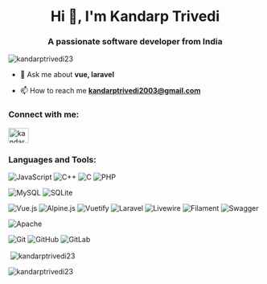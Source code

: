 <h1 align="center">Hi 👋, I'm Kandarp Trivedi</h1>
<h3 align="center">A passionate software developer from India</h3>

<p align="left"> <img src="https://komarev.com/ghpvc/?username=kandarptrivedi23&label=Profile%20views&color=0e75b6&style=flat" alt="kandarptrivedi23" /> </p>

- 💬 Ask me about **vue, laravel**

- 📫 How to reach me **kandarptrivedi2003@gmail.com**

<h3 align="left">Connect with me:</h3>
<p align="left">
<a href="https://linkedin.com/in/kandarp-trivedi-62a3112a6" target="blank">
<img align="center" src="https://raw.githubusercontent.com/rahuldkjain/github-profile-readme-generator/master/src/images/icons/Social/linked-in-alt.svg" alt="kandarp-trivedi" height="30" width="40" /></a>
</p>

<h3 align="left">Languages and Tools:</h3>

![JavaScript](https://img.shields.io/badge/javascript-%23323330.svg?style=for-the-badge&logo=javascript&logoColor=%23F7DF1E)
![C++](https://img.shields.io/badge/c++-%2300599C.svg?style=for-the-badge&logo=c%2B%2B&logoColor=white)
![C](https://img.shields.io/badge/c-%2300599C.svg?style=for-the-badge&logo=c&logoColor=white)
![PHP](https://img.shields.io/badge/php-%23777BB4.svg?style=for-the-badge&logo=php&logoColor=white)

![MySQL](https://img.shields.io/badge/mysql-4479A1.svg?style=for-the-badge&logo=mysql&logoColor=white)
![SQLite](https://img.shields.io/badge/sqlite-%2307405e.svg?style=for-the-badge&logo=sqlite&logoColor=white)

![Vue.js](https://img.shields.io/badge/vuejs-%2335495e.svg?style=for-the-badge&logo=vuedotjs&logoColor=%234FC08D)
![Alpine.js](https://img.shields.io/badge/alpinejs-white.svg?style=for-the-badge&logo=alpinedotjs&logoColor=%238BC0D0)
![Vuetify](https://img.shields.io/badge/Vuetify-1867C0?style=for-the-badge&logo=vuetify&logoColor=AEDDFF)
![Laravel](https://img.shields.io/badge/laravel-%23FF2D20.svg?style=for-the-badge&logo=laravel&logoColor=white)
![Livewire](https://img.shields.io/badge/livewire-%234e56a6.svg?style=for-the-badge&logo=livewire&logoColor=white)
![Filament](https://img.shields.io/badge/Filament-FFAA00?style=for-the-badge&logoColor=%23000000)
![Swagger](https://img.shields.io/badge/-Swagger-%23Clojure?style=for-the-badge&logo=swagger&logoColor=white)

![Apache](https://img.shields.io/badge/apache-%23D42029.svg?style=for-the-badge&logo=apache&logoColor=white)

![Git](https://img.shields.io/badge/git-%23F05033.svg?style=for-the-badge&logo=git&logoColor=white)
![GitHub](https://img.shields.io/badge/github-%23121011.svg?style=for-the-badge&logo=github&logoColor=white)
![GitLab](https://img.shields.io/badge/gitlab-%23181717.svg?style=for-the-badge&logo=gitlab&logoColor=white)

<!--  <p><img align="left" src="https://github-readme-stats.vercel.app/api/top-langs?username=kandarptrivedi23&show_icons=true&locale=en&layout=compact&theme=tokyonight" alt="kandarptrivedi23" /></p> -->

<p>&nbsp;<img align="center" src="https://github-readme-stats.vercel.app/api?username=kandarptrivedi23&show_icons=true&locale=en&theme=tokyonight" alt="kandarptrivedi23" /></p>

<p><img align="center" src="https://github-readme-streak-stats.herokuapp.com/?user=kandarptrivedi23&theme=tokyonight" alt="kandarptrivedi23" /></p>
